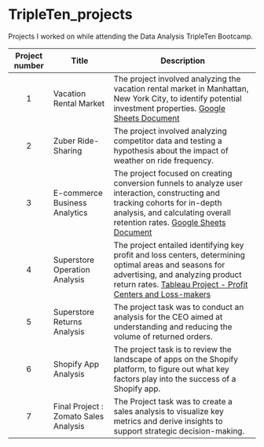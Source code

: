 # TripleTen_projects
Projects I worked on while attending the Data Analysis TripleTen Bootcamp.


| Project number | Title | Description |
| :-----------: | ----------- |----------- |
| 1 | Vacation Rental Market | The project involved analyzing the vacation rental market in Manhattan, New York City, to identify potential investment properties. [Google Sheets Document](https://docs.google.com/spreadsheets/d/1tHMoMQHKjWYuHChalwd1lccjgMqnNmyc3F-gvdDnjdE/edit?usp=sharing) |
| 2 | Zuber Ride-Sharing | The project involved analyzing competitor data and testing a hypothesis about the impact of weather on ride frequency. |
| 3 | E-commerce Business Analytics | The project focused on creating conversion funnels to analyze user interaction, constructing and tracking cohorts for in-depth analysis, and calculating overall retention rates. [Google Sheets Document](https://docs.google.com/spreadsheets/d/1crFL-dfGQ55KpZhbsUzCpe0hkIYHV55RXiZTF6MlrXM/edit?usp=drive_link) |
| 4 | Superstore Operation Analysis | The project entailed identifying key profit and loss centers, determining optimal areas and seasons for advertising, and analyzing product return rates. [Tableau Project - Profit Centers and Loss-makers](https://public.tableau.com/views/TableauprojectSprint4/ProfitCentersLoss-makers?:language=en-US&:sid=&:display_count=n&:origin=viz_share_link) |
| 5 | Superstore Returns Analysis | The project task was to conduct an analysis for the CEO aimed at understanding and reducing the volume of returned orders. |
| 6 | Shopify App Analysis | The project task is to review the landscape of apps on the Shopify platform, to figure out what key factors play into the success of a Shopify app. |
| 7 | Final Project : Zomato Sales Analysis | The Project task was to create a sales analysis to visualize key metrics and derive insights to support strategic decision-making. |
